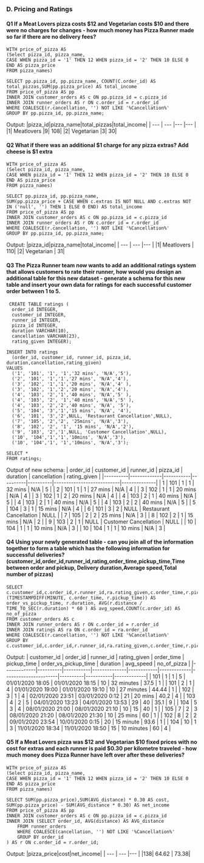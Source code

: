 ### D. Pricing and Ratings
#### Q1 If a Meat Lovers pizza costs $12 and Vegetarian costs $10 and there were no charges for changes - how much money has Pizza Runner made so far if there are no delivery fees?

``` MySQL
WITH price_of_pizza AS
(Select pizza_id, pizza_name, 
CASE WHEN pizza_id = '1' THEN 12 WHEN pizza_id = '2' THEN 10 ELSE 0 END AS pizza_price
FROM pizza_names)

SELECT pp.pizza_id, pp.pizza_name, COUNT(C.order_id) AS total_pizzas,SUM(pp.pizza_price) AS total_income
FROM price_of_pizza AS pp
INNER JOIN customer_orders AS c ON pp.pizza_id = c.pizza_id
INNER JOIN runner_orders AS r ON c.order_id = r.order_id
WHERE COALESCE(r.cancellation, '') NOT LIKE '%Cancellation%'
GROUP BY pp.pizza_id, pp.pizza_name;
```

Output:
|pizza_id|pizza_name|total_pizzas|total_income|
| --- | --- |--- |--- |
|1| Meatlovers |9| 108|
|2| Vegetarian |3| 30|

#### Q2 What if there was an additional $1 charge for any pizza extras? Add cheese is $1 extra
``` MySQL
WITH price_of_pizza AS
(Select pizza_id, pizza_name, 
CASE WHEN pizza_id = '1' THEN 12 WHEN pizza_id = '2' THEN 10 ELSE 0 END AS pizza_price
FROM pizza_names)

SELECT pp.pizza_id, pp.pizza_name,
SUM(pp.pizza_price + CASE WHEN c.extras IS NOT NULL AND c.extras NOT IN ('null', '') THEN 1 ELSE 0 END) AS total_income
FROM price_of_pizza AS pp
INNER JOIN customer_orders AS c ON pp.pizza_id = c.pizza_id
INNER JOIN runner_orders AS r ON c.order_id = r.order_id
WHERE COALESCE(r.cancellation, '') NOT LIKE '%Cancellation%'
GROUP BY pp.pizza_id, pp.pizza_name;
```

Output:
|pizza_id|pizza_name|total_income|
| --- | --- |--- |
|1| Meatlovers | 110|
|2| Vegetarian | 31|

#### Q3 The Pizza Runner team now wants to add an additional ratings system that allows customers to rate their runner, how would you design an additional table for this new dataset - generate a schema for this new table and insert your own data for ratings for each successful customer order between 1 to 5.
``` MySQL
 CREATE TABLE ratings (
  order_id INTEGER,
  customer_id INTEGER,
  runner_id INTEGER,
  pizza_id INTEGER,
  duration VARCHAR(10),
  cancellation VARCHAR(23),
  rating_given INTEGER);

INSERT INTO ratings
  (order_id, customer_id, runner_id, pizza_id, duration,cancellation,rating_given)
VALUES
  ('1', '101', '1', '1','32 mins', 'N/A','5'),
  ('2', '101', '1','1','27 mins', 'N/A','4'),
  ('3', '102', '1','1','20 mins', 'N/A','4' ),
  ('3', '102', '1','2','20 mins', 'N/A','4'),
  ('4', '103', '2','1','40 mins', 'N/A','5' ),
  ('4', '103', '2', '1','40 mins', 'N/A','5' ),
  ('4', '103', '2','2','40 mins', 'N/A', '5'),
  ('5', '104', '3','1','15 mins', 'N/A', '4'),
  ('6', '101', '3','2',NULL, 'Restaurant Cancellation',NULL),
  ('7', '105', '2','2', '25mins', 'N/A','3'),
  ('8', '102', '2', '1', '15 mins', 'N/A','2'),
  ('9', '103', '2','1',NULL, 'Customer Cancellation',NULL),
  ('10', '104','1','1','10mins', 'N/A','3'),
  ('10', '104','1', '1','10mins', 'N/A','3');

SELECT *
FROM ratings;
```

Output of new schema:
| order_id | customer_id | runner_id | pizza_id | duration | cancellation              | rating_given |
|----------|-------------|-----------|----------|----------|---------------------------|--------------|
| 1        | 101         | 1         | 1        | 32 mins  | N/A                       | 5            |
| 2        | 101         | 1         | 1        | 27 mins  | N/A                       | 4            |
| 3        | 102         | 1         | 1        | 20 mins  | N/A                       | 4            |
| 3        | 102         | 1         | 2        | 20 mins  | N/A                       | 4            |
| 4        | 103         | 2         | 1        | 40 mins  | N/A                       | 5            |
| 4        | 103         | 2         | 1        | 40 mins  | N/A                       | 5            |
| 4        | 103         | 2         | 2        | 40 mins  | N/A                       | 5            |
| 5        | 104         | 3         | 1        | 15 mins  | N/A                       | 4            |
| 6        | 101         | 3         | 2        | NULL     | Restaurant Cancellation | NULL         |
| 7        | 105         | 2         | 2        | 25 mins  | N/A                       | 3            |
| 8        | 102         | 2         | 1        | 15 mins  | N/A                       | 2            |
| 9        | 103         | 2         | 1        | NULL     | Customer Cancellation    | NULL         |
| 10       | 104         | 1         | 1        | 10 mins  | N/A                       | 3            |
| 10       | 104         | 1         | 1        | 10 mins  | N/A                       | 3            |


#### Q4 Using your newly generated table - can you join all of the information together to form a table which has the following information for successful deliveries?(customer_id,order_id,runner_id,rating,order_time,pickup_time,Time between order and pickup, Delivery duration,Average speed,Total number of pizzas)
``` MySQL
SELECT c.customer_id,c.order_id,r.runner_id,ra.rating_given,c.order_time,r.pickup_time,(TIMESTAMPDIFF(MINUTE, c.order_time, r.pickup_time)) AS order_vs_pickup_time, r.duration, AVG(r.distance / TIME_TO_SEC(r.duration) * 60 ) AS avg_speed,COUNT(c.order_id) AS no_of_pizza
FROM customer_orders AS c
INNER JOIN runner_orders AS r ON c.order_id = r.order_id
INNER JOIN ratings AS ra ON c.order_id = ra.order_id
WHERE COALESCE(r.cancellation, '') NOT LIKE '%Cancellation%'
GROUP BY c.customer_id,c.order_id,r.runner_id,ra.rating_given,c.order_time,r.pickup_time,r.duration;
```

Output:
| customer_id | order_id | runner_id | rating_given | order_time | pickup_time | order_vs_pickup_time | duration | avg_speed | no_of_pizza |
|-------------|----------|-----------|--------------|------------|-------------|----------------------|----------|-----------|-------------|
| 101         | 1        | 1         | 5            | 01/01/2020 18:05 | 01/01/2020 18:15 | 10 | 32 minutes | 37.5 | 1 |
| 101         | 2        | 1         | 4            | 01/01/2020 19:00 | 01/01/2020 19:10 | 10 | 27 minutes | 44.44 | 1 |
| 102         | 3        | 1         | 4            | 02/01/2020 23:51 | 03/01/2020 0:12 | 21 | 20 mins | 40.2 | 4 |
| 103         | 4        | 2         | 5            | 04/01/2020 13:23 | 04/01/2020 13:53 | 29 | 40 | 35.1 | 9 |
| 104         | 5        | 3         | 4            | 08/01/2020 21:00 | 08/01/2020 21:10 | 10 | 15 | 40 | 1 |
| 105         | 7        | 2         | 3            | 08/01/2020 21:20 | 08/01/2020 21:30 | 10 | 25 mins | 60 | 1 |
| 102         | 8        | 2         | 2            | 09/01/2020 23:54 | 10/01/2020 0:15 | 20 | 15 minute | 93.6 | 1 |
| 104         | 10       | 1         | 3            | 11/01/2020 18:34 | 11/01/2020 18:50 | 15 | 10 minutes | 60 | 4 |


#### Q5 If a Meat Lovers pizza was $12 and Vegetarian $10 fixed prices with no cost for extras and each runner is paid $0.30 per kilometre traveled - how much money does Pizza Runner have left over after these deliveries?
``` MySQL
WITH price_of_pizza AS
(Select pizza_id, pizza_name, 
CASE WHEN pizza_id = '1' THEN 12 WHEN pizza_id = '2' THEN 10 ELSE 0 END AS pizza_price
FROM pizza_names)

SELECT SUM(pp.pizza_price),SUM(AVG_distance) * 0.30 AS cost, SUM(pp.pizza_price) - SUM(AVG_distance * 0.30) AS net_income
FROM price_of_pizza AS pp
INNER JOIN customer_orders AS c ON pp.pizza_id = c.pizza_id
INNER JOIN (SELECT order_id, AVG(distance) AS AVG_distance
    FROM runner_orders
    WHERE COALESCE(cancellation, '') NOT LIKE '%Cancellation%'
    GROUP BY order_id
) AS r ON c.order_id = r.order_id;
```

Output:
|pizza_price|cost|net_income|
| --- | --- |--- |
|138| 64.62 | 73.38|
